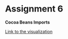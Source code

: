 # Assignment 6

**Cocoa Beans Imports**

[Link to the visualization](https://drive.google.com/file/d/1W-t_HbWXT9-WPd3uNA4OLV3UoL3u4QQh/view?usp=sharing)
